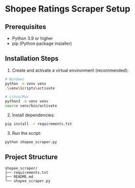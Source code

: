 # Shopee Ratings Scraper Setup

## Prerequisites
- Python 3.9 or higher
- pip (Python package installer)

## Installation Steps

1. Create and activate a virtual environment (recommended):
```bash
# Windows
python -m venv venv
.\venv\Scripts\activate

# Linux/Mac
python3 -m venv venv
source venv/bin/activate
```

2. Install dependencies:
```bash
pip install -r requirements.txt
```

3. Run the script:
```bash
python shopee_scraper.py
```

## Project Structure
```
shopee_scraper/
├── requirements.txt
├── README.md
└── shopee_scraper.py
```
